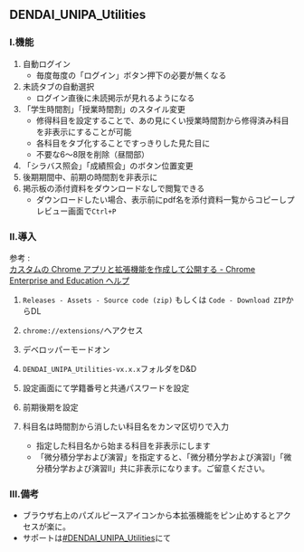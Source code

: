 ## DENDAI_UNIPA_Utilities

### Ⅰ.機能
1. 自動ログイン
   - 毎度毎度の「ログイン」ボタン押下の必要が無くなる
2. 未読タブの自動選択
   - ログイン直後に未読掲示が見れるようになる
3. 「学生時間割」「授業時間割」のスタイル変更
   - 修得科目を設定することで、あの見にくい授業時間割から修得済み科目を非表示にすることが可能
   - 各科目をタブ化することですっきりした見た目に
   - 不要な6～8限を削除（昼間部）
4. 「シラバス照会」「成績照会」のボタン位置変更
5. 後期期間中、前期の時間割を非表示に
6. 掲示板の添付資料をダウンロードなしで閲覧できる
    - ダウンロードしたい場合、表示前にpdf名を添付資料一覧からコピーしプレビュー画面で`Ctrl+P`

### Ⅱ.導入

参考 : <br>[カスタムの Chrome アプリと拡張機能を作成して公開する - Chrome Enterprise and Education ヘルプ](https://support.google.com/chrome/a/answer/2714278?hl=ja)

1. `Releases - Assets - Source code (zip)` もしくは `Code - Download ZIP`からDL
2. `chrome://extensions/`へアクセス

3. デベロッパーモードオン

4. `DENDAI_UNIPA_Utilities-vx.x.x`フォルダをD&D

5. 設定画面にて学籍番号と共通パスワードを設定
6. 前期後期を設定
7. 科目名は時間割から消したい科目名をカンマ区切りで入力
   - 指定した科目名から始まる科目を非表示にします
   - 「微分積分学および演習」を指定すると、「微分積分学および演習I」「微分積分学および演習II」共に非表示になります。ご留意ください。

### Ⅲ.備考
- ブラウザ右上のパズルピースアイコンから本拡張機能をピン止めするとアクセスが楽に。
- サポートは[#DENDAI_UNIPA_Utilities](https://twitter.com/search?q=%23DENDAI_UNIPA_Utilities)にて
